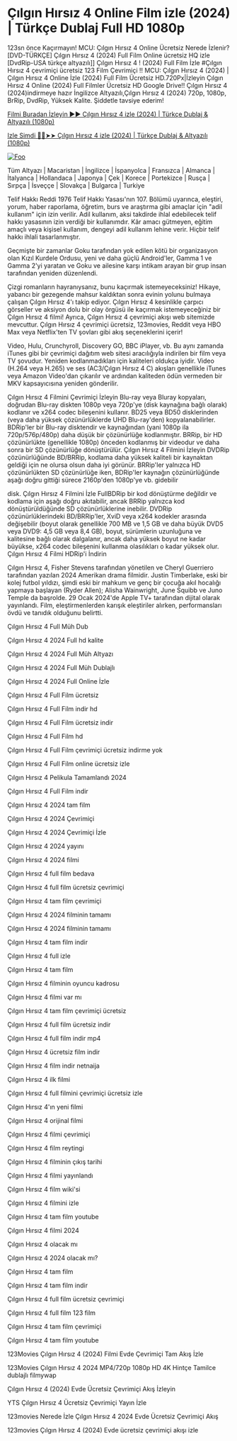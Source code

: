 # Çılgın Hırsız 4 Online Film izle (2024) | Türkçe Dublaj Full HD 1080p

123sn önce Kaçırmayın! MCU: Çılgın Hırsız 4 Online Ücretsiz Nerede İzlenir? [DVD-TÜRKÇE] Çılgın Hırsız 4 (2024) Full Film Online ücretsiz HQ izle [DvdRip-USA türkçe altyazılı]] Çılgın Hırsız 4 ! (2024) Full Film İzle #Çılgın Hırsız 4 çevrimiçi ücretsiz 123 Film Çevrimiçi !! MCU: Çılgın Hırsız 4 (2024) | Çılgın Hırsız 4 Online İzle (2024) Full Film Ücretsiz HD.720Px|İzleyin Çılgın Hırsız 4 Online (2024) Full Filmler Ücretsiz HD Google Drive!! Çılgın Hırsız 4 (2024)indirmeye hazır İngilizce Altyazılı,Çılgın Hırsız 4 (2024) 720p, 1080p, BrRip, DvdRip, Yüksek Kalite. Şiddetle tavsiye ederim!

[Filmi Buradan İzleyin ▶▶ Çılgın Hırsız 4 izle (2024) | Türkçe Dublaj & Altyazılı (1080p)](https://ganzerhd.cloud/movie/519182/despicable-me-4.html/?GithubTR)

[Izle Simdi 🔴✅➤➤ Çılgın Hırsız 4 izle (2024) | Türkçe Dublaj & Altyazılı (1080p)](https://ganzerhd.cloud/movie/519182/despicable-me-4.html/?GithubTR)

<a href="https://ganzerhd.cloud/movie/519182/despicable-me-4.html/?GithubTR" rel="nofollow"><img src="https://camo.githubusercontent.com/917e6ed5c302499242165dcc02bdbce85c075fd21b35918eb9c0b771855261b8/68747470733a2f2f7374617469632e7769787374617469632e636f6d2f6d656469612f6232343966395f61646163386637306662336634356238383639313639366337376465313866337e6d76322e676966" alt="Foo" style="max-width: 100%;"></a>

Tüm Altyazı | Macaristan | İngilizce | İspanyolca | Fransızca | Almanca | İtalyanca | Hollandaca | Japonya | Çek | Korece | Portekizce | Rusça | Sırpça | İsveççe | Slovakça | Bulgarca | Turkiye

Telif Hakkı Reddi 1976 Telif Hakkı Yasası'nın 107. Bölümü uyarınca, eleştiri, yorum, haber raporlama, öğretim, burs ve araştırma gibi amaçlar için "adil kullanım" için izin verilir. Adil kullanım, aksi takdirde ihlal edebilecek telif hakkı yasasının izin verdiği bir kullanımdır. Kâr amacı gütmeyen, eğitim amaçlı veya kişisel kullanım, dengeyi adil kullanım lehine verir. Hiçbir telif hakkı ihlali tasarlanmıştır.

Geçmişte bir zamanlar Goku tarafından yok edilen kötü bir organizasyon olan Kızıl Kurdele Ordusu, yeni ve daha güçlü Android'ler, Gamma 1 ve Gamma 2'yi yaratan ve Goku ve ailesine karşı intikam arayan bir grup insan tarafından yeniden düzenlendi.

Çizgi romanların hayranıysanız, bunu kaçırmak istemeyeceksiniz! Hikaye, yabancı bir gezegende mahsur kaldıktan sonra evinin yolunu bulmaya çalışan Çılgın Hırsız 4'ı takip ediyor. Çılgın Hırsız 4 kesinlikle çarpıcı görseller ve aksiyon dolu bir olay örgüsü ile kaçırmak istemeyeceğiniz bir Çılgın Hırsız 4 filmi! Ayrıca, Çılgın Hırsız 4 çevrimiçi akışı web sitemizde mevcuttur. Çılgın Hırsız 4 çevrimiçi ücretsiz, 123movies, Reddit veya HBO Max veya Netflix'ten TV şovları gibi akış seçeneklerini içerir!

Video, Hulu, Crunchyroll, Discovery GO, BBC iPlayer, vb. Bu aynı zamanda iTunes gibi bir çevrimiçi dağıtım web sitesi aracılığıyla indirilen bir film veya TV şovudur. Yeniden kodlanmadıkları için kaliteleri oldukça iyidir. Video (H.264 veya H.265) ve ses (AC3/Çılgın Hırsız 4 C) akışları genellikle iTunes veya Amazon Video'dan çıkarılır ve ardından kaliteden ödün vermeden bir MKV kapsayıcısına yeniden gönderilir.

Çılgın Hırsız 4 Filmini Çevrimiçi İzleyin Blu-ray veya Bluray kopyaları, doğrudan Blu-ray diskten 1080p veya 720p'ye (disk kaynağına bağlı olarak) kodlanır ve x264 codec bileşenini kullanır. BD25 veya BD50 disklerinden (veya daha yüksek çözünürlüklerde UHD Blu-ray'den) kopyalanabilirler. BDRip'ler bir Blu-ray disktendir ve kaynağından (yani 1080p ila 720p/576p/480p) daha düşük bir çözünürlüğe kodlanmıştır. BRRip, bir HD çözünürlükte (genellikle 1080p) önceden kodlanmış bir videodur ve daha sonra bir SD çözünürlüğe dönüştürülür. Çılgın Hırsız 4 Filmini İzleyin DVDRip çözünürlüğünde BD/BRRip, kodlama daha yüksek kaliteli bir kaynaktan geldiği için ne olursa olsun daha iyi görünür. BRRip'ler yalnızca HD çözünürlükten SD çözünürlüğe iken, BDRip'ler kaynağın çözünürlüğünde aşağı doğru gittiği sürece 2160p'den 1080p'ye vb. gidebilir

disk. Çılgın Hırsız 4 Filmini İzle FullBDRip bir kod dönüştürme değildir ve kodlama için aşağı doğru akıtabilir, ancak BRRip yalnızca kod dönüştürüldüğünde SD çözünürlüklerine inebilir. DVDRip çözünürlüklerindeki BD/BRRip'ler, XviD veya x264 kodekler arasında değişebilir (boyut olarak genellikle 700 MB ve 1,5 GB ve daha büyük DVD5 veya DVD9: 4,5 GB veya 8,4 GB), boyut, sürümlerin uzunluğuna ve kalitesine bağlı olarak dalgalanır, ancak daha yüksek boyut ne kadar büyükse, x264 codec bileşenini kullanma olasılıkları o kadar yüksek olur. Çılgın Hırsız 4 Filmi HDRip'i İndirin

Çılgın Hırsız 4, Fisher Stevens tarafından yönetilen ve Cheryl Guerriero tarafından yazılan 2024 Amerikan drama filmidir. Justin Timberlake, eski bir kolej futbol yıldızı, şimdi eski bir mahkum ve genç bir çocuğa akıl hocalığı yapmaya başlayan (Ryder Allen); Alisha Wainwright, June Squibb ve Juno Temple da başrolde. 29 Ocak 2024'de Apple TV+ tarafından dijital olarak yayınlandı. Film, eleştirmenlerden karışık eleştiriler alırken, performansları övdü ve tanıdık olduğunu belirtti.

Çılgın Hırsız 4 Full Müh Dub

Çılgın Hırsız 4 2024 Full hd kalite

Çılgın Hırsız 4 2024 Full Müh Altyazı

Çılgın Hırsız 4 2024 Full Müh Dublajlı

Çılgın Hırsız 4 2024 Full Online İzle

Çılgın Hırsız 4 Full Film ücretsiz

Çılgın Hırsız 4 Full Film indir hd

Çılgın Hırsız 4 Full Film ücretsiz indir

Çılgın Hırsız 4 Full Film hd

Çılgın Hırsız 4 Full Film çevrimiçi ücretsiz indirme yok

Çılgın Hırsız 4 Full Film online ücretsiz izle

Çılgın Hırsız 4 Pelikula Tamamlandı 2024

Çılgın Hırsız 4 Full Film indir

Çılgın Hırsız 4 2024 tam film

Çılgın Hırsız 4 2024 Çevrimiçi

Çılgın Hırsız 4 2024 Çevrimiçi İzle

Çılgın Hırsız 4 2024 yayını

Çılgın Hırsız 4 2024 filmi

Çılgın Hırsız 4 full film bedava

Çılgın Hırsız 4 full film ücretsiz çevrimiçi

Çılgın Hırsız 4 tam film çevrimiçi

Çılgın Hırsız 4 2024 filminin tamamı

Çılgın Hırsız 4 2024 filminin tamamı

Çılgın Hırsız 4 tam film indir

Çılgın Hırsız 4 full izle

Çılgın Hırsız 4 tam film

Çılgın Hırsız 4 filminin oyuncu kadrosu

Çılgın Hırsız 4 filmi var mı

Çılgın Hırsız 4 tam film çevrimiçi ücretsiz

Çılgın Hırsız 4 full film ücretsiz indir

Çılgın Hırsız 4 full film indir mp4

Çılgın Hırsız 4 ücretsiz film indir

Çılgın Hırsız 4 film indir netnaija

Çılgın Hırsız 4 ilk filmi

Çılgın Hırsız 4 full filmini çevrimiçi ücretsiz izle

Çılgın Hırsız 4'ın yeni filmi

Çılgın Hırsız 4 orijinal filmi

Çılgın Hırsız 4 filmi çevrimiçi

Çılgın Hırsız 4 film reytingi

Çılgın Hırsız 4 filminin çıkış tarihi

Çılgın Hırsız 4 filmi yayınlandı

Çılgın Hırsız 4 film wiki'si

Çılgın Hırsız 4 filmini izle

Çılgın Hırsız 4 tam film youtube

Çılgın Hırsız 4 filmi 2024

Çılgın Hırsız 4 olacak mı

Çılgın Hırsız 4 2024 olacak mı?

Çılgın Hırsız 4 tam film

Çılgın Hırsız 4 tam film indir

Çılgın Hırsız 4 full film ücretsiz çevrimiçi

Çılgın Hırsız 4 full film 123 film

Çılgın Hırsız 4 tam film çevrimiçi

Çılgın Hırsız 4 tam film youtube

123Movies Çılgın Hırsız 4 (2024) Filmi Evde Çevrimiçi Tam Akış İzle

123Movies Çılgın Hırsız 4 2024 MP4/720p 1080p HD 4K Hintçe Tamilce dublajlı filmywap

Çılgın Hırsız 4 (2024) Evde Ücretsiz Çevrimiçi Akış İzleyin

YTS Çılgın Hırsız 4 Ücretsiz Çevrimiçi Yayın İzle

123movies Nerede İzle Çılgın Hırsız 4 2024 Evde Ücretsiz Çevrimiçi Akış

123movies Çılgın Hırsız 4 (2024) Evde ücretsiz çevrimiçi akışı izle
